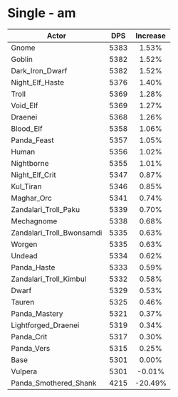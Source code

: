 # Single - am
| Actor | DPS | Increase |
|---|:---:|:---:|
|Gnome|5383|1.53%|
|Goblin|5382|1.52%|
|Dark_Iron_Dwarf|5382|1.52%|
|Night_Elf_Haste|5376|1.40%|
|Troll|5369|1.28%|
|Void_Elf|5369|1.27%|
|Draenei|5368|1.26%|
|Blood_Elf|5358|1.06%|
|Panda_Feast|5357|1.05%|
|Human|5356|1.02%|
|Nightborne|5355|1.01%|
|Night_Elf_Crit|5347|0.87%|
|Kul_Tiran|5346|0.85%|
|Maghar_Orc|5341|0.74%|
|Zandalari_Troll_Paku|5339|0.70%|
|Mechagnome|5338|0.68%|
|Zandalari_Troll_Bwonsamdi|5335|0.63%|
|Worgen|5335|0.63%|
|Undead|5334|0.62%|
|Panda_Haste|5333|0.59%|
|Zandalari_Troll_Kimbul|5332|0.58%|
|Dwarf|5329|0.53%|
|Tauren|5325|0.46%|
|Panda_Mastery|5321|0.37%|
|Lightforged_Draenei|5319|0.34%|
|Panda_Crit|5317|0.30%|
|Panda_Vers|5315|0.25%|
|Base|5301|0.00%|
|Vulpera|5301|-0.01%|
|Panda_Smothered_Shank|4215|-20.49%|

